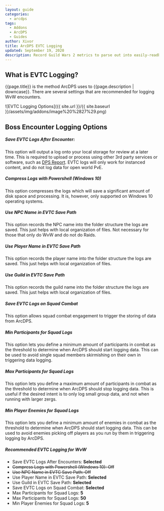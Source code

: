```yaml
---
layout: guide
categories:
  - arcdps
tags:
  - Addons
  - ArcDPS
  - Guides
author: Xivor
title: ArcDPS EVTC Logging
updated: September 19, 2020
description: Record Guild Wars 2 metrics to parse out into easily-readble reports
---
```


## What is EVTC Logging?

{{page.title}} is the method ArcDPS uses to {{page.description | downcase}}. There are several settings that are recommended for logging WvW encounters.

![EVTC Logging Options]({{ site.url }}/{{ site.baseurl }}/assets/img/addons/image%20%2827%29.png)

## Boss Encounter Logging Options

##### Save EVTC Logs After Encounter:

This option will output a log onto your local storage for review at a later time. This is required to upload or process using other 3rd party services or software, such as [DPS Report](https://dps.report/). EVTC logs will only work for instanced content, and do not log data for open world PvE.

##### Compress Logs with Powershell (Windows 10)

This option compresses the logs which will save a significant amount of disk space and processing. It is, however, only supported on Windows 10 operating systems.

##### Use NPC Name in EVTC Save Path

This option records the NPC name into the folder structure the logs are saved. This just helps with local organization of files. Not necessary for those that only do WvW and do not do Raids.

##### Use Player Name in EVTC Save Path

This option records the player name into the folder structure the logs are saved. This just helps with local organization of files.

##### Use Guild in EVTC Save Path

This option records the guild name into the folder structure the logs are saved. This just helps with local organization of files.

##### Save EVTC Logs on Squad Combat

This option allows squad combat engagement to trigger the storing of data from ArcDPS.

##### Min Participants for Squad Logs

This option lets you define a minimum amount of participants in combat as the threshold to determine when ArcDPS should start logging data. This can be used to avoid single squad members skirmishing on their own in triggering data logging.

##### Max Participants for Squad Logs

This option lets you define a maximum amount of participants in combat as the threshold to determine when ArcDPS should stop logging data. This is useful if the desired intent is to only log small group data, and not when running with larger zergs.

##### Min Player Enemies for Squad Logs

This option lets you define a minimum amount of enemies in combat as the threshold to determine when ArcDPS should start logging data. This can be used to avoid enemies picking off players as you run by them in triggering logging by ArcDPS.

##### Recommended EVTC Logging for WvW

* Save EVTC Logs After Encounters: **Selected**
* ~~Compress Logs with Powershell (Windows 10): Off~~
* ~~Use NPC Name in EVTC Save Path: Off~~
* Use Player Name in EVTC Save Path: **Selected**
* Use Guild in EVTC Save Path: **Selected**
* Save EVTC Logs on Squad Combat: **Selected**
* Max Participants for Squad Logs: **5**
* Max Participants for Squad Logs: **50**
* Min Player Enemies for Squad Logs: **5**